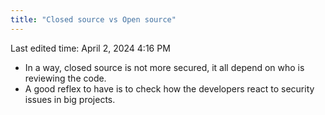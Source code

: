 ```yaml
---
title: "Closed source vs Open source"
---
```

Last edited time: April 2, 2024 4:16 PM

- In a way, closed source is not more secured, it all depend on who is reviewing the code.
- A good reflex to have is to check how the developers react to security issues in big projects.

